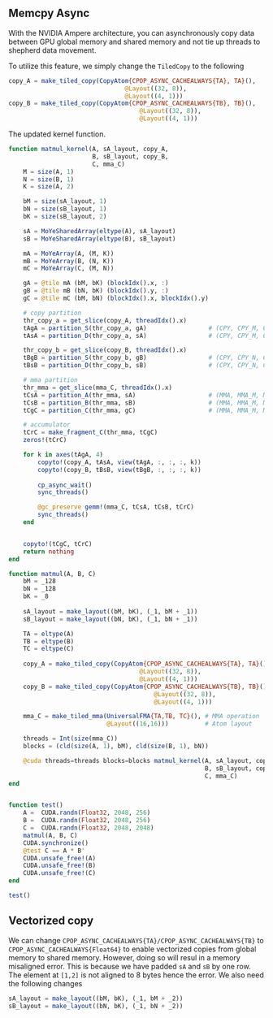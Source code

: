 ## Memcpy Async

With the NVIDIA Ampere architecture, you can asynchronously copy data between GPU global memory and shared memory and not tie up threads to shepherd data movement.

To utilize this feature, we simply change the `TiledCopy` to the following 
```julia
copy_A = make_tiled_copy(CopyAtom{CPOP_ASYNC_CACHEALWAYS{TA}, TA}(),
                                @Layout((32, 8)),
                                @Layout((4, 1)))
copy_B = make_tiled_copy(CopyAtom{CPOP_ASYNC_CACHEALWAYS{TB}, TB}(),
                                    @Layout((32, 8)),
                                    @Layout((4, 1)))
```

The updated kernel function.

```julia
function matmul_kernel(A, sA_layout, copy_A,
                       B, sB_layout, copy_B,
                       C, mma_C)
    M = size(A, 1)
    N = size(B, 1)
    K = size(A, 2)

    bM = size(sA_layout, 1)
    bN = size(sB_layout, 1)
    bK = size(sB_layout, 2)

    sA = MoYeSharedArray(eltype(A), sA_layout)
    sB = MoYeSharedArray(eltype(B), sB_layout)

    mA = MoYeArray(A, (M, K))
    mB = MoYeArray(B, (N, K))
    mC = MoYeArray(C, (M, N))

    gA = @tile mA (bM, bK) (blockIdx().x, :)
    gB = @tile mB (bN, bK) (blockIdx().y, :)
    gC = @tile mC (bM, bN) (blockIdx().x, blockIdx().y)

    # copy partition
    thr_copy_a = get_slice(copy_A, threadIdx().x)      
    tAgA = partition_S(thr_copy_a, gA)                 # (CPY, CPY_M, CPY_K, k)
    tAsA = partition_D(thr_copy_a, sA)                 # (CPY, CPY_M, CPY_K)

    thr_copy_b = get_slice(copy_B, threadIdx().x)
    tBgB = partition_S(thr_copy_b, gB)                 # (CPY, CPY_N, CPY_K, k)
    tBsB = partition_D(thr_copy_b, sB)                 # (CPY, CPY_N, CPY_K)

    # mma partition
    thr_mma = get_slice(mma_C, threadIdx().x)
    tCsA = partition_A(thr_mma, sA)                    # (MMA, MMA_M, MMA_K)
    tCsB = partition_B(thr_mma, sB)                    # (MMA, MMA_M, MMA_K)
    tCgC = partition_C(thr_mma, gC)                    # (MMA, MMA_M, MMA_N)

    # accumulator
    tCrC = make_fragment_C(thr_mma, tCgC)
    zeros!(tCrC)

    for k in axes(tAgA, 4)
        copyto!(copy_A, tAsA, view(tAgA, :, :, :, k))
        copyto!(copy_B, tBsB, view(tBgB, :, :, :, k))
        
        cp_async_wait()
        sync_threads()

        @gc_preserve gemm!(mma_C, tCsA, tCsB, tCrC)
        sync_threads()
    end


    copyto!(tCgC, tCrC)
    return nothing
end

function matmul(A, B, C)
    bM = _128
    bN = _128
    bK = _8
    
    sA_layout = make_layout((bM, bK), (_1, bM + _1))
    sB_layout = make_layout((bN, bK), (_1, bN + _1))

    TA = eltype(A)
    TB = eltype(B)
    TC = eltype(C)
	
    copy_A = make_tiled_copy(CopyAtom{CPOP_ASYNC_CACHEALWAYS{TA}, TA}(),
                                    @Layout((32, 8)),
                                    @Layout((4, 1)))
    copy_B = make_tiled_copy(CopyAtom{CPOP_ASYNC_CACHEALWAYS{TB}, TB}(),
                                        @Layout((32, 8)),
                                        @Layout((4, 1)))

    mma_C = make_tiled_mma(UniversalFMA{TA,TB, TC}(), # MMA operation
                           @Layout((16,16)))          # Atom layout

    threads = Int(size(mma_C))
    blocks = (cld(size(A, 1), bM), cld(size(B, 1), bN))

    @cuda threads=threads blocks=blocks matmul_kernel(A, sA_layout, copy_A,
                                                      B, sB_layout, copy_B,
                                                      C, mma_C)
end


function test()
    A =  CUDA.randn(Float32, 2048, 256)
    B =  CUDA.randn(Float32, 2048, 256)
    C =  CUDA.randn(Float32, 2048, 2048)
    matmul(A, B, C)
    CUDA.synchronize()
    @test C == A * B'
    CUDA.unsafe_free!(A)
    CUDA.unsafe_free!(B)
    CUDA.unsafe_free!(C)
end

test()
```

## Vectorized copy

We can change `CPOP_ASYNC_CACHEALWAYS{TA}/CPOP_ASYNC_CACHEALWAYS{TB}` to `CPOP_ASYNC_CACHEALWAYS{Float64}` to enable vectorized copies
from global memory to shared memory. However, doing so will resul in a memory misaligned error. This is because we have padded `sA`
and `sB` by one row. The element at `[1,2]` is not aligned to 8 bytes hence the error. We also need the following changes
```julia
sA_layout = make_layout((bM, bK), (_1, bM + _2))
sB_layout = make_layout((bN, bK), (_1, bN + _2))
```